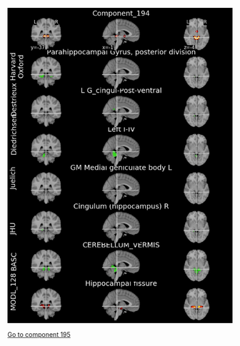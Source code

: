 ![194](preliminary/194.jpg "Component 194")

[Go to component 195](https://parietal-inria.github.io/MODL_atlas/256/195 "Component 195")

